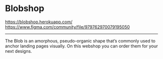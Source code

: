 # Blobshop
https://blobshop.herokuapp.com/
https://www.figma.com/community/file/979762970079195050

---

The Blob is an amorphous, pseudo-organic shape that’s commonly used to anchor landing pages visually. On this webshop you can order them for your next designs.
